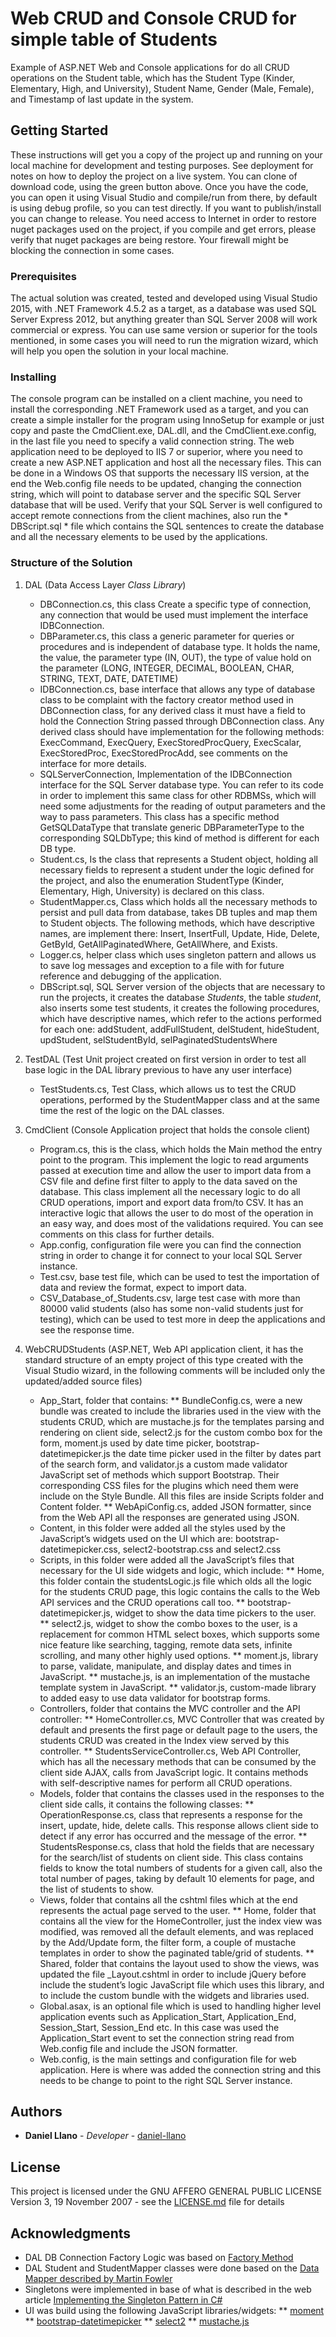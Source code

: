 # Web CRUD and Console CRUD for simple table of Students

Example of ASP.NET Web and Console applications for do all CRUD operations on the Student table, which has the Student Type (Kinder, Elementary, High, and University), Student Name, Gender (Male, Female), and Timestamp of last update in the system.

## Getting Started

These instructions will get you a copy of the project up and running on your local machine for development and testing purposes. See deployment for notes on how to deploy the project on a live system.
You can clone of download code, using the green button above. Once you have the code, you can open it using Visual Studio and compile/run from there, by default is using debug profile, so you can test directly. If you want to publish/install you can change to release. You need access to Internet in order to restore nuget packages used on the project, if you compile and get errors, please verify that nuget packages are being restore. Your firewall might be blocking the connection in some cases.  

### Prerequisites

The actual solution was created, tested and developed using Visual Studio 2015, with .NET Framework 4.5.2 as a target, as a database was used SQL Server Express 2012, but anything greater than SQL Server 2008 will work commercial or express. You can use same version or superior for the tools mentioned, in some cases you will need to run the migration wizard, which will help you open the solution in your local machine.

### Installing

The console program can be installed on a client machine, you need to install the corresponding .NET Framework used as a target, and you can create a simple installer for the program using InnoSetup for example or just copy and paste the CmdClient.exe, DAL.dll, and the CmdClient.exe.config, in the last file you need to specify a valid connection string. 
The web application need to be deployed to IIS 7 or superior, where you need to create a new ASP.NET application and host all the necessary files. This can be done in a Windows OS that supports the necessary IIS version, at the end the Web.config file needs to be updated, changing the connection string, which will point to database server and the specific SQL Server database that will be used. 
Verify that your SQL Server is well configured to accept remote connections from the client machines, also run the * DBScript.sql * file which contains the SQL sentences to create the database and all the necessary elements to be used by the applications. 

### Structure of the Solution 

1.  DAL (Data Access Layer *Class Library*)
	* DBConnection.cs, this class Create a specific type of connection, any connection that would be used must implement the interface IDBConnection.
	* DBParameter.cs, this class a generic parameter for queries or procedures and is independent of database type. It holds the name, the value, the parameter type (IN, OUT), the type of value hold on the parameter (LONG, INTEGER, DECIMAL, BOOLEAN, CHAR, STRING, TEXT, DATE, DATETIME)
	* IDBConnection.cs, base interface that allows any type of database class to be complaint with the factory creator method used in DBConnection class, for any derived class it must have a field to hold the Connection String passed through DBConnection class. Any derived class should have implementation for the following methods: ExecCommand, ExecQuery, ExecStoredProcQuery, ExecScalar, ExecStoredProc, ExecStoredProcAdd, see comments on the interface for more details. 
	* SQLServerConnection, Implementation of the IDBConnection interface for the SQL Server database type. You can refer to its code in order to implement this same class for other RDBMSs, which will need some adjustments for the reading of output parameters and the way to pass parameters. This class has a specific method GetSQLDataType that translate generic DBParameterType to the corresponding SQLDbType; this kind of method is different for each DB type. 
	* Student.cs, Is the class that represents a Student object, holding all necessary fields to represent a student under the logic defined for the project, and also the enumeration StudentType (Kinder, Elementary, High, University) is declared on this class. 
	* StudentMapper.cs, Class which holds all the necessary methods to persist and pull data from database, takes DB tuples and map them to Student objects. The following methods, which have descriptive names, are implement there: Insert, InsertFull, Update, Hide, Delete, GetById, GetAllPaginatedWhere, GetAllWhere, and Exists. 
	* Logger.cs, helper class which uses singleton pattern and allows us to save log messages and exception to a file with for future reference and debugging of the application. 
	* DBScript.sql, SQL Server version of the objects that are necessary to run the projects, it creates the database *Students*, the table *student*, also inserts some test students, it creates the following procedures, which have descriptive names, which refer to the actions performed for each one: addStudent, addFullStudent, delStudent, hideStudent, updStudent, selStudentById, selPaginatedStudentsWhere

1. TestDAL (Test Unit project created on first version in order to test all base logic in the DAL library previous to have any user interface)
	* TestStudents.cs, Test Class, which allows us to test the CRUD operations, performed by the StudentMapper class and at the same time the rest of the logic on the DAL classes. 

1. CmdClient (Console Application project that holds the console client) 
	* Program.cs, this is the class, which holds the Main method the entry point to the program. This implement the logic to read arguments passed at execution time and allow the user to import data from a CSV file and define first filter to apply to the data saved on the database. This class implement all the necessary logic to do all CRUD operations, import and export data from/to CSV. It has an interactive logic that allows the user to do most of the operation in an easy way, and does most of the validations required. You can see comments on this class for further details. 
	* App.config, configuration file were you can find the connection string in order to change it for connect to your local SQL Server instance. 
	* Test.csv, base test file, which can be used to test the importation of data and review the format, expect to import data. 
	* CSV_Database_of_Students.csv, large test case with more than 80000 valid students (also has some non-valid students just for testing), which can be used to test more in deep the applications and see the response time. 

1. WebCRUDStudents (ASP.NET, Web API application client, it has the standard structure of an empty project of this type created with the Visual Studio wizard, in the following comments will be included only the updated/added source files) 
	* App_Start, folder that contains: 
		** BundleConfig.cs, were a new bundle was created to include the libraries used in the view with the students CRUD, which are mustache.js for the templates parsing and rendering on client side, select2.js for the custom combo box for the form, moment.js used by date time picker, bootstrap-datetimepicker.js the date time picker used in the filter by dates part of the search form, and validator.js a custom made validator JavaScript set of methods which support Bootstrap. Their corresponding CSS files for the plugins which need them were include on the Style Bundle. All this files are inside Scripts folder and Content folder. 
		** WebApiConfig.cs, added JSON formatter, since from the Web API all the responses are generated using JSON. 
	* Content, in this folder were added all the styles used by the JavaScript’s widgets used on the UI which are: bootstrap-datetimepicker.css, select2-bootstrap.css and select2.css
	* Scripts, in this folder were added all the JavaScript’s files that necessary for the UI side widgets and logic, which include:
		** Home, this folder contain the studentsLogic.js file which olds all the logic for the students CRUD page, this logic contains the calls to the Web API services and the CRUD operations call too. 
		** bootstrap-datetimepicker.js, widget to show the data time pickers to the user. 
		** select2.js, widget to show the combo boxes to the user, is a replacement for common HTML select boxes, which supports some nice feature like searching, tagging, remote data sets, infinite scrolling, and many other highly used options. 
		** moment.js, library to parse, validate, manipulate, and display dates and times in JavaScript.
		** mustache.js, is an implementation of the mustache template system in JavaScript.
		** validator.js, custom-made library to added easy to use data validator for bootstrap forms. 
	* Controllers, folder that contains the MVC controller and the API controller:
		** HomeController.cs, MVC Controller that was created by default and presents the first page or default page to the users, the students CRUD was created in the Index view served by this controller. 
		** StudentsServiceController.cs, Web API Controller, which has all the necessary methods that can be consumed by the client side AJAX, calls from JavaScript logic. It contains methods with self-descriptive names for perform all CRUD operations. 
	* Models, folder that contains the classes used in the responses to the client side calls, it contains the following classes: 
		** OperationResponse.cs, class that represents a response for the insert, update, hide, delete calls. This response allows client side to detect if any error has occurred and the message of the error. 
		** StudentsResponse.cs, class that hold the fields that are necessary for the search/list of students on client side. This class contains fields to know the total numbers of students for a given call, also the total number of pages, taking by default 10 elements for page, and the list of students to show. 
	* Views, folder that contains all the cshtml files which at the end represents the actual page served to the user. 
		** Home, folder that contains all the view for the HomeController, just the index view was modified, was removed all the default elements, and was replaced by the Add/Update form, the filter form, a couple of mustache templates in order to show the paginated table/grid of students.
		** Shared, folder that contains the layout used to show the views, was updated the file _Layout.cshtml in order to include jQuery before include the student’s logic JavaScript file which uses this library, and to include the custom bundle with the widgets and libraries used.  
	* Global.asax, is an optional file which is used to handling higher level application events such as Application_Start, Application_End, Session_Start, Session_End etc. In this case was used the Application_Start event to set the connection string read from Web.config file and include the JSON formatter. 
	* Web.config, is the main settings and configuration file for web application. Here is where was added the connection string and this needs to be change to point to the right SQL Server instance. 
	
## Authors

* **Daniel Llano** - *Developer* - [daniel-llano](https://github.com/daniel-llano)

## License

This project is licensed under the GNU AFFERO GENERAL PUBLIC LICENSE Version 3, 19 November 2007 - see the [LICENSE.md](LICENSE.md) file for details

## Acknowledgments
* DAL DB Connection Factory Logic was based on [Factory Method]( http://www.dofactory.com/net/factory-method-design-pattern)
* DAL Student and StudentMapper classes were done based on the [Data Mapper described by Martin Fowler](https://martinfowler.com/eaaCatalog/dataMapper.html)
* Singletons were implemented in base of what is described in the web article [Implementing the Singleton Pattern in C#](http://csharpindepth.com/Articles/General/Singleton.aspx)
* UI was build using the following JavaScript libraries/widgets: 
	** [moment](https://momentjs.com/)
	** [bootstrap-datetimepicker](http://eonasdan.github.io/bootstrap-datetimepicker/)
	** [select2](https://select2.org/)
	** [mustache.js](https://github.com/janl/mustache.js/)

